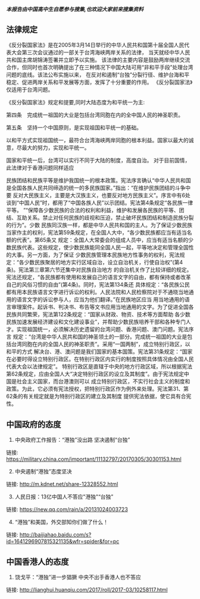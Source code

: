 ##### 本报告由中国高中生自愿参与搜集,也欢迎大家前来搜集资料
## 法律规定

《反分裂国家法》是在2005年3月14日举行的中华人民共和国第十届全国人民代表大会第三次会议通过的一部关于台湾海峡两岸关系的法律，
当天就经中华人民共和国主席胡锦涛签署并立即予以实施。
该法律的主要内容是鼓励两岸继续交流合作，但同时也首次明确提出了在三种情况下中国大陆可用“非和平手段”处理台湾问题的底线。该法公布实施以来，
在反对和遏制“台独”分裂行径、维护台海和平稳定、促进两岸关系和平发展等方面，发挥了十分重要的作用。
《反分裂国家法》仅适用于台湾问题。

《反分裂国家法》规定和提要,同时大陆态度为和平统一为主:

  第四条　完成统一祖国的大业是包括台湾同胞在内的全中国人民的神圣职责。

  第五条　坚持一个中国原则，是实现祖国和平统一的基础。

  以和平方式实现祖国统一，最符合台湾海峡两岸同胞的根本利益。国家以最大的诚意，尽最大的努力，实现和平统一。

  国家和平统一后，台湾可以实行不同于大陆的制度，高度自治。
对于目前国情，此法律对于香港问题同样适应

民族团结和民族平等是维护我国统一的根本政策。宪法序言确认“中华人民共和国是全国各族人民共同缔造的统一的多民族国家。”指出：“在维护民族团结的斗争中要
反对大民族主义，主要是大汉族主义，也要反对地方民族主义”。序言中有6处谈到“中国人民”时，都用了“中国各族人民”以示团结。宪法第4条规定“各民族一律平等。
”“保障各少数民族的合法的权利和利益，维护和发展各民族的平等、团结、互助关系。禁止对任何民族的歧视和压迫，禁止破坏民族团结和制造民族分裂的行为”。少数
民族同汉族一样，都是中华人民共和国的主人。为了保证少数民族当家作主的权利，宪法第59条规定，在全国人大中，“各少数民族都应当有适当名额的代表”。第65条又
规定：全国人大常委会的组成人员中，应当有适当名额的少数民族代表。这些规定，使少数民族能同全国人民一起，平等地决定和管理全国性的大事。另一方面，为了保证
少数民族管理本民族地方性事务的权利，宪法规定：“各少数民族聚居的地方实行区域自治，设立自治机关，行使自治权”(第4条)。宪法第三章第六节还集中对民族自治地方
的自治机关作了比较详细的规定。宪法还规定，“各民族都有使用和发展自己的语言文字的自由，都有保持或者改革自己的风俗习惯的自由”(第4条)。同时，宪法第134条还
具体规定：“各民族公民都有用本民族语言文字进行诉讼的权利。人民法院和人民检察院对于不通晓当地通用的语言文字的诉讼参与人，应当为他们翻译。”在民族地区应当
用当地通用的语言审理案件。起诉书、判决书、布告等文书应用当地通用的文字。为了促进全国各民族共同繁荣，宪法第122条规定：“国家从财政、物资、技术等方面帮助
各少数民族加速发展经济建设和文化建设事业”，并帮助少数民族培养干部和各种专门人才。实现祖国统一，必须解决历史遗留的台湾问题、香港问题、澳门问题。宪法序言
规定：“台湾是中华人民共和国的神圣领土的一部分。完成统一祖国的大业是包括台湾同胞在内的全国人民的神圣职责”。采用“一国两制”，成立特别行政区，以和平的方式
解决台、港、澳问题是我们国家的基本国策。宪法第31条规定：“国家在必要时得设立特别行政区。在特别行政区内实行的制度按照具体情况由全国人民代表大会以法律规定”。
特别行政区是直辖于中央的地方行政区域，所以根据宪法第62条规定，应由全国人大“决定特别行政区的设立及其制度”。由于宪法规定中国是社会主义国家，而台港澳则可以
成立特别行政区，不实行社会主义的制度和政策。为此，它必须有宪法授权，把特别行政区作为例外来处理。宪法第31、第62条的有关规定就是为特别行政区的建立及其制度
提供宪法依据，使它具有合宪性。

## 中国政府的态度

1. 中央政府工作报告：“港独”没出路 坚决遏制“台独”

链接: https://military.china.com/important/11132797/20170305/30301153.html

2. 中央遏制“港独”态度坚决

链接: http://m.kdnet.net/share-12328552.html

3. 人民日报：13亿中国人不答应"港独"“台独”

链接: https://new.qq.com/rain/a/20131024003723

4. “港独”和美国，外交部知你们做了什么！

链接: http://baijiahao.baidu.com/s?id=1641296907815321135&wfr=spider&for=pc

## 中国香港人的态度

1. 饶戈平：“港独”进一步猖獗 中央不出手香港人也不答应

链接: http://lianghui.huanqiu.com/2017/roll/2017-03/10258117.html



